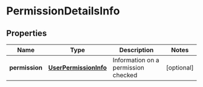 
# PermissionDetailsInfo

## Properties
Name | Type | Description | Notes
------------ | ------------- | ------------- | -------------
**permission** | [**UserPermissionInfo**](UserPermissionInfo.md) | Information on a permission checked |  [optional]



